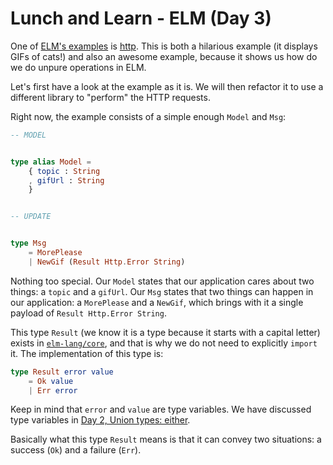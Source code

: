 # Lunch and Learn - ELM (Day 3)

One of [ELM's examples][ELM Examples] is [http][HTTP ELM Example]. This is both a hilarious example (it displays GIFs of cats!) and also an awesome example, because it shows us how do we do unpure operations in ELM.

Let's first have a look at the example as it is. We will then refactor it to use a different library to "perform" the HTTP requests.

Right now, the example consists of a simple enough `Model` and `Msg`:

```elm
-- MODEL


type alias Model =
    { topic : String
    , gifUrl : String
    }


-- UPDATE


type Msg
    = MorePlease
    | NewGif (Result Http.Error String)
```

Nothing too special. Our `Model` states that our application cares about two things: a `topic` and a `gifUrl`. Our `Msg` states that two things can happen in our application: a `MorePlease` and a `NewGif`, which brings with it a single payload of `Result Http.Error String`.

This type `Result` (we know it is a type because it starts with a capital letter) exists in [`elm-lang/core`][ELm Lang Core Result], and that is why we do not need to explicitly `import` it. 
The implementation of this type is:

```elm
type Result error value
    = Ok value
    | Err error
```

Keep in mind that `error` and `value` are type variables. We have discussed type variables in [Day 2, Union types: either][Day2 Union Types].

Basically what this type `Result` means is that it can convey two situations: a success (`Ok`) and a failure (`Err`).




[ELM Examples]: http://elm-lang.org/examples
[HTTP ELM Example]: http://elm-lang.org/examples/http
[ELm Lang Core Result]: http://package.elm-lang.org/packages/elm-lang/core/latest/Result#
[Day2 Union Types]: ../Day2/#union-types-either